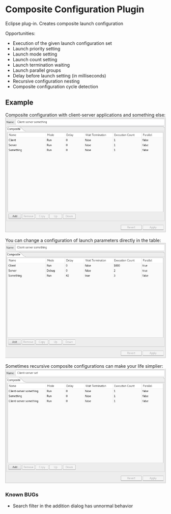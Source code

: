 # Composite Configuration Plugin
Eclipse plug-in. Creates composite launch configuration

Opportunities:

   - Execution of the given launch configuration set
   - Launch priority setting
   - Launch mode setting
   - Launch count setting
   - Launch termination waiting
   - Launch parallel groups
   - Delay before launch setting (in milliseconds)
   - Recursive configuration nesting
   - Composite configuration cycle detection

   
## Example
Composite configuration with client-server applications and something else:
![N|Solid](https://github.com/amfipter/composite/blob/master/composite1.png?raw=true)

You can change a configuration of launch parameters directly in the table:
![N|Solid](https://github.com/amfipter/composite/blob/master/composite2.png?raw=true)

Sometimes recursive composite configurations can make your life simplier:
![N|Solid](https://github.com/amfipter/composite/blob/master/composite3.png?raw=true)


### Known BUGs
- Search filter in the addition dialog has unnormal behavior 
